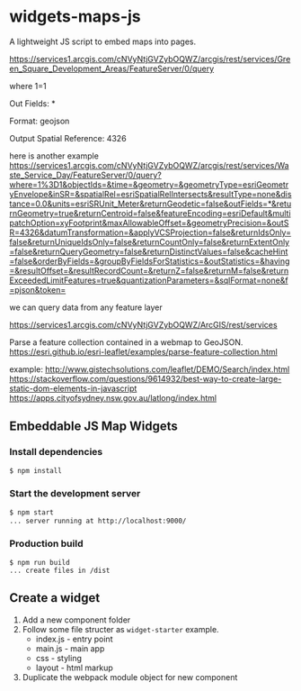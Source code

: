 # widgets-maps-js

A lightweight JS script to embed maps into pages.

https://services1.arcgis.com/cNVyNtjGVZybOQWZ/arcgis/rest/services/Green_Square_Development_Areas/FeatureServer/0/query

where 1=1

Out Fields: \*

Format: geojson

Output Spatial Reference: 4326

here is another example https://services1.arcgis.com/cNVyNtjGVZybOQWZ/arcgis/rest/services/Waste_Service_Day/FeatureServer/0/query?where=1%3D1&objectIds=&time=&geometry=&geometryType=esriGeometryEnvelope&inSR=&spatialRel=esriSpatialRelIntersects&resultType=none&distance=0.0&units=esriSRUnit_Meter&returnGeodetic=false&outFields=*&returnGeometry=true&returnCentroid=false&featureEncoding=esriDefault&multipatchOption=xyFootprint&maxAllowableOffset=&geometryPrecision=&outSR=4326&datumTransformation=&applyVCSProjection=false&returnIdsOnly=false&returnUniqueIdsOnly=false&returnCountOnly=false&returnExtentOnly=false&returnQueryGeometry=false&returnDistinctValues=false&cacheHint=false&orderByFields=&groupByFieldsForStatistics=&outStatistics=&having=&resultOffset=&resultRecordCount=&returnZ=false&returnM=false&returnExceededLimitFeatures=true&quantizationParameters=&sqlFormat=none&f=pjson&token=

we can query data from any feature layer

https://services1.arcgis.com/cNVyNtjGVZybOQWZ/ArcGIS/rest/services

Parse a feature collection contained in a webmap to GeoJSON.
https://esri.github.io/esri-leaflet/examples/parse-feature-collection.html

example: http://www.gistechsolutions.com/leaflet/DEMO/Search/index.html
https://stackoverflow.com/questions/9614932/best-way-to-create-large-static-dom-elements-in-javascript
https://apps.cityofsydney.nsw.gov.au/latlong/index.html

## Embeddable JS Map Widgets

### Install dependencies

```sh
$ npm install
```

### Start the development server

```sh
$ npm start
... server running at http://localhost:9000/
```

### Production build

```
$ npm run build
... create files in /dist
```

## Create a widget

1. Add a new component folder
2. Follow some file structer as `widget-starter` example.
   - index.js - entry point
   - main.js - main app
   - css - styling
   - layout - html markup
3. Duplicate the webpack module object for new component
